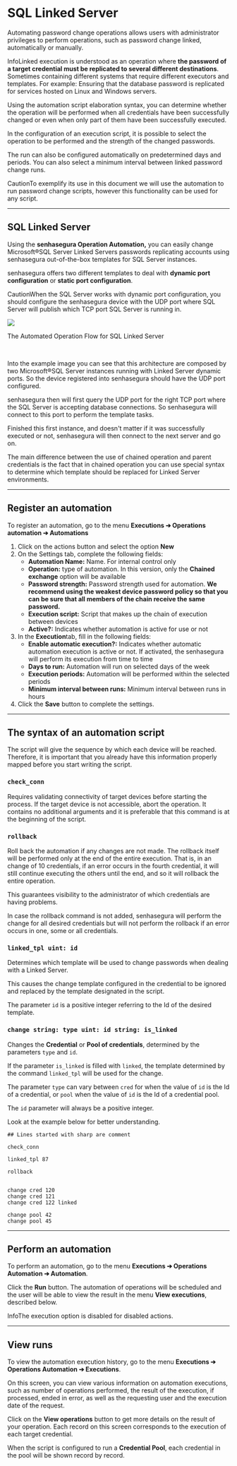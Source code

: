 # SQL Linked Server
Automating password change operations allows users with administrator privileges to perform operations, such as password change linked, automatically or manually.

InfoLinked execution is understood as an operation where **the password of a target credential must be replicated to several different destinations**. Sometimes containing different systems that require different executors and templates. For example: Ensuring that the database password is replicated for services hosted on Linux and Windows servers.

Using the automation script elaboration syntax, you can determine whether the operation will be performed when all credentials have been successfully changed or even when only part of them have been successfully executed.

In the configuration of an execution script, it is possible to select the operation to be performed and the strength of the changed passwords.

The run can also be configured automatically on predetermined days and periods. You can also select a minimum interval between linked password change runs.

CautionTo exemplify its use in this document we will use the automation to run password change scripts, however this functionality can be used for any script.



---

## SQL Linked Server

Using the **senhasegura Operation Automation,** you can easily change Microsoft®SQL Server Linked Servers passwords replicating accounts using senhasegura out\-of\-the\-box templates for SQL Server instances.

senhasegura offers two different templates to deal with **dynamic port configuration** or **static port configuration**.

CautionWhen the SQL Server works with dynamic port configuration, you should configure the senhasegura device with the UDP port where SQL Server will publish which TCP port SQL Server is running in.

![](https://cdn.document360.io/5a1d58df-64ce-42a2-8b23-688477d32f33/Images/Documentation/image-1665071085543.png)

The Automated Operation Flow for SQL Linked Server

 

Into the example image you can see that this architecture are composed by two Microsoft®SQL Server instances running with Linked Server dynamic ports. So the device registered into senhasegura should have the UDP port configured.

senhasegura then will first query the UDP port for the right TCP port where the SQL Server is accepting database connections. So senhasegura will connect to this port to perform the template tasks.

Finished this first instance, and doesn't matter if it was successfully executed or not, senhasegura will then connect to the next server and go on.

The main difference between the use of chained operation and parent credentials is the fact that in chained operation you can use special syntax to determine which template should be replaced for Linked Server environments.



---

## Register an automation

To register an automation, go to the menu **Executions ➔ Operations automation ➔ Automations**

1. Click on the actions button and select the option **New**
2. On the Settings tab, complete the following fields:
	* **Automation Name:** Name. For internal control only
	* **Operation:** type of automation. In this version, only the **Chained exchange** option will be available
	* **Password strength:** Password strength used for automation. **We recommend using the weakest device password policy so that you can be sure that all members of the chain receive the same password.**
	* **Execution script:** Script that makes up the chain of execution between devices
	* **Active?:** Indicates whether automation is active for use or not
3. In the **Execution**tab, fill in the following fields:
	* **Enable automatic execution?:** Indicates whether automatic automation execution is active or not. If activated, the senhasegura will perform its execution from time to time
	* **Days to run:** Automation will run on selected days of the week
	* **Execution periods:** Automation will be performed within the selected periods
	* **Minimum interval between runs:** Minimum interval between runs in hours
4. Click the **Save** button to complete the settings.



---

## The syntax of an automation script

The script will give the sequence by which each device will be reached. Therefore, it is important that you already have this information properly mapped before you start writing the script.

### `check_conn`

Requires validating connectivity of target devices before starting the process. If the target device is not accessible, abort the operation. It contains no additional arguments and it is preferable that this command is at the beginning of the script.

### `rollback`

Roll back the automation if any changes are not made. The rollback itself will be performed only at the end of the entire execution. That is, in an change of 10 credentials, if an error occurs in the fourth credential, it will still continue executing the others until the end, and so it will rollback the entire operation.

This guarantees visibility to the administrator of which credentials are having problems.

In case the rollback command is not added, senhasegura will perform the change for all desired credentials but will not perform the rollback if an error occurs in one, some or all credentials.

### `linked_tpl uint: id`

Determines which template will be used to change passwords when dealing with a Linked Server.

This causes the change template configured in the credential to be ignored and replaced by the template designated in the script.

The parameter `id` is a positive integer referring to the Id of the desired template.

### `change string: type uint: id string: is_linked`

Changes the **Credential** or **Pool of credentials**, determined by the parameters `type` and `id`.

If the parameter `is_linked` is filled with `linked`, the template determined by the command `linked_tpl` will be used for the change.

The parameter `type` can vary between `cred` for when the value of `id` is the Id of a credential, or `pool` when the value of `id` is the Id of a credential pool.

The `id` parameter will always be a positive integer.

Look at the example below for better understanding.


```
## Lines started with sharp are comment

check_conn

linked_tpl 87

rollback


change cred 120
change cred 121
change cred 122 linked

change pool 42
change pool 45

```


---

## Perform an automation

To perform an automation, go to the menu **Executions ➔ Operations Automation ➔ Automation**.

Click the **Run** button. The automation of operations will be scheduled and the user will be able to view the result in the menu **View executions**, described below.

InfoThe execution option is disabled for disabled actions.

---

## View runs

To view the automation execution history, go to the menu **Executions ➔ Operations Automation ➔ Executions**.

On this screen, you can view various information on automation executions, such as number of operations performed, the result of the execution, if processed, ended in error, as well as the requesting user and the execution date of the request.

Click on the **View operations** button to get more details on the result of your operation. Each record on this screen corresponds to the execution of each target credential.

When the script is configured to run a **Credential Pool**, each credential in the pool will be shown record by record.

